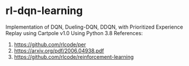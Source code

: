 # rl-dqn-learning
Implementation of DQN, Dueling-DQN, DDQN, with Prioritized Experience Replay using Cartpole v1.0
Using Python 3.8
References:
1) https://github.com/rlcode/per
2) https://arxiv.org/pdf/2006.04938.pdf
3) https://github.com/rlcode/reinforcement-learning
